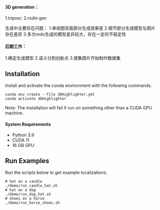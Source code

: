 #### 3D generation：
1.triposr; 2.rodin gen

生成中主要存在问题：
1.单视图背面部分生成效果差
2.细节部分生成模型与图片存在差异
3.多次redo生成的模型差异较大，存在一定的不稳定性


#### 后期工作：
1.确定生成模型
2.语义分割创新点
3.搜集图片开始制作数据集


## Installation

Install and activate the conda environment with the following commands. 
```
conda env create --file 3DHighlighter.yml
conda activate 3DHighlighter
```
Note: The installation will fail if run on something other than a CUDA GPU machine.



#### System Requirements
- Python 3.9
- CUDA 11
- 16 GB GPU

## Run Examples
Run the scripts below to get example localizations.
```
# hat on a candle
./demo/run_candle_hat.sh
# hat on a dog
./demo/run_dog_hat.sh
# shoes on a horse
./demo/run_horse_shoes.sh
```

